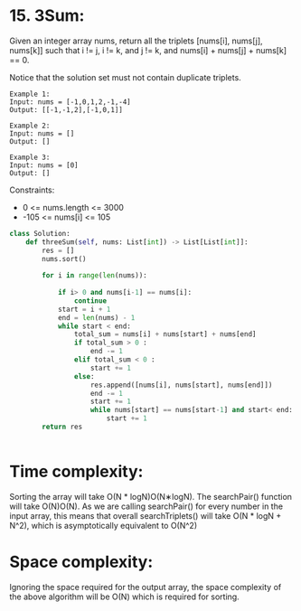# 15. 3Sum:

Given an integer array nums, return all the triplets [nums[i], nums[j], nums[k]] such that i != j, i != k, and j != k, and nums[i] + nums[j] + nums[k] == 0.

Notice that the solution set must not contain duplicate triplets.

```
Example 1:
Input: nums = [-1,0,1,2,-1,-4]
Output: [[-1,-1,2],[-1,0,1]]
```
```
Example 2:
Input: nums = []
Output: []
```
```
Example 3:
Input: nums = [0]
Output: []
```
Constraints:
- 0 <= nums.length <= 3000
- -105 <= nums[i] <= 105

```python
class Solution:
    def threeSum(self, nums: List[int]) -> List[List[int]]:
        res = []
        nums.sort()
        
        for i in range(len(nums)):
            
            if i> 0 and nums[i-1] == nums[i]:
                continue
            start = i + 1
            end = len(nums) - 1
            while start < end:
                total_sum = nums[i] + nums[start] + nums[end]
                if total_sum > 0 :
                    end -= 1
                elif total_sum < 0 :
                    start += 1             
                else:
                    res.append([nums[i], nums[start], nums[end]])
                    end -= 1
                    start += 1
                    while nums[start] == nums[start-1] and start< end: 
                        start += 1
        return res
        
```   


# Time complexity:
Sorting the array will take O(N * logN)O(N∗logN). The searchPair() function will take O(N)O(N). As we are calling searchPair() for every number in the input array, this means that overall searchTriplets() will take O(N * logN + N^2), which is asymptotically equivalent to O(N^2)

# Space complexity:
Ignoring the space required for the output array, the space complexity of the above algorithm will be O(N) which is required for sorting.
